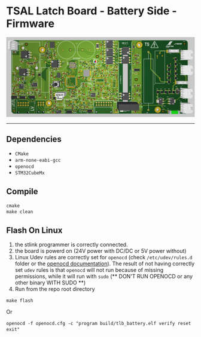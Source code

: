 # TSAL Latch Board - Battery Side - Firmware

![3d_pcb_view](./doc/media/TLB_PCB_3D_view.png)

---

## Dependencies
- `CMake`
- `arm-none-eabi-gcc`
- `openocd`
- `STM32CubeMx`

## Compile
```
cmake 
make clean
```
## Flash On Linux
1) the stlink programmer is correctly connected.
2) the board is powerd on (24V power with DC/DC or 5V power without)
3) Linux Udev rules are correctly set for `openocd` (check `/etc/udev/rules.d` folder or the [openocd documentation](https://openocd.org/doc-release/README)). The result of not having correctly set `udev` rules is that `openocd` will not run because of missing permissions, while it will run with `sudo` (** DON'T RUN OPENOCD or any other binary WITH SUDO **)
4) Run from the repo root directory
```
make flash
```
Or
```
openocd -f openocd.cfg -c "program build/tlb_battery.elf verify reset exit"
```

